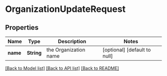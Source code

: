 # OrganizationUpdateRequest
## Properties

| Name | Type | Description | Notes |
|------------ | ------------- | ------------- | -------------|
| **name** | **String** | the Organization name | [optional] [default to null] |

[[Back to Model list]](../README.md#documentation-for-models) [[Back to API list]](../README.md#documentation-for-api-endpoints) [[Back to README]](../README.md)

